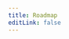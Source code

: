 ```yaml
---
title: Roadmap
editLink: false
---
```

<!--@include: https://raw.githubusercontent.com/ProCode-Software/proicons/main/ROADMAP.md-->